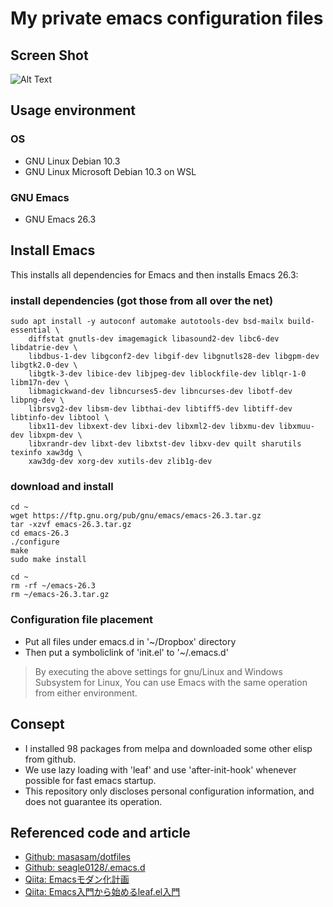 # My private emacs configuration files

## Screen Shot

![Alt Text](https://live.staticflickr.com/65535/49922279518_83d58aacd7_b.jpg)

## Usage environment

### OS
  * GNU Linux Debian 10.3
  * GNU Linux Microsoft Debian 10.3 on WSL

### GNU Emacs
 * GNU Emacs 26.3

## Install Emacs

This installs all dependencies for Emacs and then installs Emacs 26.3:

### install dependencies (got those from all over the net)

``` shell
sudo apt install -y autoconf automake autotools-dev bsd-mailx build-essential \
    diffstat gnutls-dev imagemagick libasound2-dev libc6-dev libdatrie-dev \
    libdbus-1-dev libgconf2-dev libgif-dev libgnutls28-dev libgpm-dev libgtk2.0-dev \
    libgtk-3-dev libice-dev libjpeg-dev liblockfile-dev liblqr-1-0 libm17n-dev \
    libmagickwand-dev libncurses5-dev libncurses-dev libotf-dev libpng-dev \
    librsvg2-dev libsm-dev libthai-dev libtiff5-dev libtiff-dev libtinfo-dev libtool \
    libx11-dev libxext-dev libxi-dev libxml2-dev libxmu-dev libxmuu-dev libxpm-dev \
    libxrandr-dev libxt-dev libxtst-dev libxv-dev quilt sharutils texinfo xaw3dg \
    xaw3dg-dev xorg-dev xutils-dev zlib1g-dev

```

### download and install

``` shell
cd ~
wget https://ftp.gnu.org/pub/gnu/emacs/emacs-26.3.tar.gz
tar -xzvf emacs-26.3.tar.gz
cd emacs-26.3
./configure
make
sudo make install

cd ~
rm -rf ~/emacs-26.3
rm ~/emacs-26.3.tar.gz

```

### Configuration file placement

* Put all files under emacs.d in '~/Dropbox' directory
* Then put a symboliclink of 'init.el' to  '~/.emacs.d'

>By executing the above settings for gnu/Linux and Windows Subsystem for Linux,
>You can use Emacs with the same operation from either environment.

## Consept

  * I installed 98 packages from melpa and downloaded some other elisp from github.
  * We use lazy loading with 'leaf' and use 'after-init-hook' whenever possible for fast emacs startup.
  * This repository only discloses personal configuration information, and does not guarantee its operation.

## Referenced code and article

  * [Github: masasam/dotfiles](https://github.com/masasam/dotfiles)
  * [Github: seagle0128/.emacs.d](https://github.com/seagle0128/.emacs.d)
  * [Qiita: Emacsモダン化計画](https://qiita.com/Ladicle/items/feb5f9dce9adf89652cf)
  * [Qiita: Emacs入門から始めるleaf.el入門](https://qiita.com/conao3/items/347d7e472afd0c58fbd7) 
